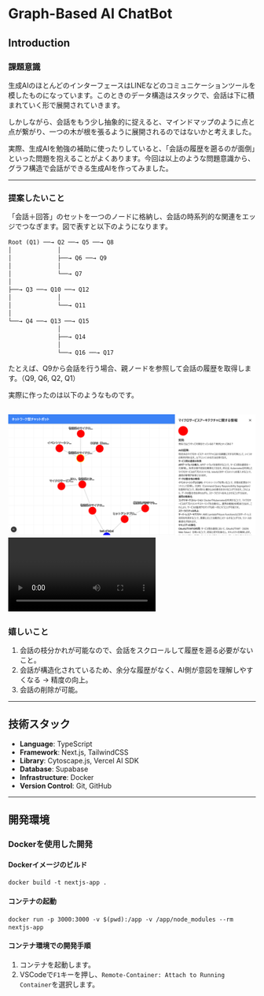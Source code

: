 # Graph-Based AI ChatBot

## Introduction

### 課題意識
生成AIのほとんどのインターフェースはLINEなどのコミュニケーションツールを模したものになっています。このときのデータ構造はスタックで、会話は下に積まれていく形で展開されていきます。

しかしながら、会話をもう少し抽象的に捉えると、マインドマップのように点と点が繋がり、一つの木が根を張るように展開されるのではないかと考えました。

実際、生成AIを勉強の補助に使ったりしていると、「会話の履歴を遡るのが面倒」といった問題を抱えることがよくあります。今回は以上のような問題意識から、グラフ構造で会話ができる生成AIを作ってみました。

---

### 提案したいこと
「会話＋回答」のセットを一つのノードに格納し、会話の時系列的な関連をエッジでつなぎます。図で表すと以下のようになります。

```
Root (Q1) ──→ Q2 ──→ Q5 ──→ Q8
│             │
│             ├──→ Q6 ──→ Q9
│             │
│             └──→ Q7
│
├──→ Q3 ──→ Q10 ──→ Q12
│             │
│             └──→ Q11
│
└──→ Q4 ──→ Q13 ──→ Q15
              │
              ├──→ Q14
              │
              └──→ Q16 ──→ Q17
```

たとえば、Q9から会話を行う場合、親ノードを参照して会話の履歴を取得します。（Q9, Q6, Q2, Q1）

実際に作ったのは以下のようなものです。

![会話の枝分かれが可能](./static/2025-04-04_12h03_35.png)
![](./static/demo.mp4)
---

### 嬉しいこと
1. 会話の枝分かれが可能なので、会話をスクロールして履歴を遡る必要がないこと。
2. 会話が構造化されているため、余分な履歴がなく、AI側が意図を理解しやすくなる → 精度の向上。
3. 会話の削除が可能。

---

## 技術スタック

- **Language**: TypeScript  
- **Framework**: Next.js, TailwindCSS  
- **Library**: Cytoscape.js, Vercel AI SDK  
- **Database**: Supabase  
- **Infrastructure**: Docker  
- **Version Control**: Git, GitHub  

---

## 開発環境

### Dockerを使用した開発

#### Dockerイメージのビルド
```
docker build -t nextjs-app .
```

#### コンテナの起動
```
docker run -p 3000:3000 -v $(pwd):/app -v /app/node_modules --rm nextjs-app
```

#### コンテナ環境での開発手順
1. コンテナを起動します。
2. VSCodeで`F1`キーを押し、`Remote-Container: Attach to Running Container`を選択します。
